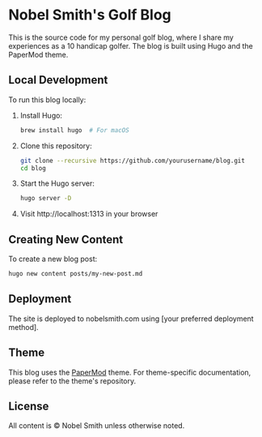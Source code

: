 # Nobel Smith's Golf Blog

This is the source code for my personal golf blog, where I share my experiences as a 10 handicap golfer. The blog is built using Hugo and the PaperMod theme.

## Local Development

To run this blog locally:

1. Install Hugo:

   ```bash
   brew install hugo  # For macOS
   ```

2. Clone this repository:

   ```bash
   git clone --recursive https://github.com/yourusername/blog.git
   cd blog
   ```

3. Start the Hugo server:

   ```bash
   hugo server -D
   ```

4. Visit http://localhost:1313 in your browser

## Creating New Content

To create a new blog post:

```bash
hugo new content posts/my-new-post.md
```

## Deployment

The site is deployed to nobelsmith.com using [your preferred deployment method].

## Theme

This blog uses the [PaperMod](https://github.com/adityatelange/hugo-PaperMod) theme. For theme-specific documentation, please refer to the theme's repository.

## License

All content is © Nobel Smith unless otherwise noted.
